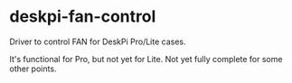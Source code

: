 # deskpi-fan-control

Driver to control FAN for DeskPi Pro/Lite cases.

It's functional for Pro, but not yet for Lite. Not yet fully complete for some other points.

